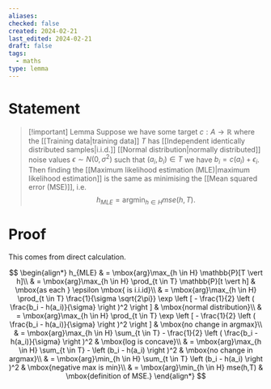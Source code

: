 ```yaml
---
aliases: 
checked: false
created: 2024-02-21
last_edited: 2024-02-21
draft: false
tags:
  - maths
type: lemma
---
```

# Statement

> [!important] Lemma
> Suppose we have some target $c : A \rightarrow \mathbb{R}$ where the [[Training data|training data]] $T$ has [[Independent identically distributed samples|i.i.d.]] [[Normal distribution|normally distributed]] noise values $\epsilon \sim N(0,\sigma^2)$ such that $(a_i,b_i) \in T$ we have $b_i = c(a_i) + \epsilon_i$. Then finding the [[Maximum likelihood estimation (MLE)|maximum likelihood estimation]] is the same as minimising the [[Mean squared error (MSE)]], i.e.
> $$h_{MLE} = \mbox{arg}\min_{h \in H} mse(h, T).$$

# Proof

This comes from direct calculation.

$$
\begin{align*}
h_{MLE} & = \mbox{arg}\max_{h \in H} \mathbb{P}[T \vert h]\\
& = \mbox{arg}\max_{h \in H} \prod_{t \in T} \mathbb{P}[t \vert h] & \mbox{as each } \epsilon \mbox{ is i.i.id}\\
& = \mbox{arg}\max_{h \in H} \prod_{t \in T} \frac{1}{\sigma \sqrt{2\pi}} \exp \left [ - \frac{1}{2} \left ( \frac{b_i - h(a_i)}{\sigma} \right )^2 \right ] & \mbox{normal distribution}\\
& = \mbox{arg}\max_{h \in H} \prod_{t \in T} \exp \left [ - \frac{1}{2} \left ( \frac{b_i - h(a_i)}{\sigma} \right )^2 \right ] & \mbox{no change in argmax}\\
& = \mbox{arg}\max_{h \in H} \sum_{t \in T} - \frac{1}{2} \left ( \frac{b_i - h(a_i)}{\sigma} \right )^2 & \mbox{log is concave}\\
& = \mbox{arg}\max_{h \in H} \sum_{t \in T} - \left (b_i - h(a_i) \right )^2 & \mbox{no change in argmax}\\
& = \mbox{arg}\min_{h \in H} \sum_{t \in T} \left (b_i - h(a_i) \right )^2 & \mbox{negative max is min}\\
& = \mbox{arg}\min_{h \in H} mse(h,T) & \mbox{definition of MSE.}
\end{align*}
$$